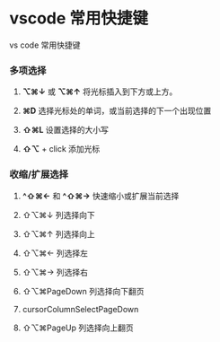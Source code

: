 # vscode 常用快捷键
vs code 常用快捷键

### 多项选择

1. **⌥⌘↓** 或 **⌥⌘↑** 将光标插入到下方或上方。

2. **⌘D** 选择光标处的单词，或当前选择的下一个出现位置
3. **⇧⌘L** 设置选择的大小写
4. **⇧⌥** + click 添加光标

### 收缩/扩展选择

1. **^⇧⌘←** 和 **^⇧⌘→** 快速缩小或扩展当前选择

2. ⇧⌥⌘↓	列选择向下	
3. ⇧⌥⌘↑	列选择向上	
4. ⇧⌥⌘←	列选择左
5. ⇧⌥⌘→	列选择右
6. ⇧⌥⌘PageDown	列选择向下翻页	
7. cursorColumnSelectPageDown
8. ⇧⌥⌘PageUp	列选择向上翻页

